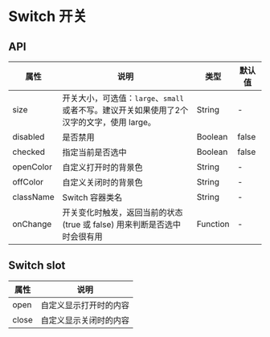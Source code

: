 # Switch 开关

## API

|  属性   | 说明  | 类型 |  默认值 |
|  ----  | ----  | ---- | ---  |
| size | 开关大小，可选值：`large`、`small` 或者不写。建议开关如果使用了2个汉字的文字，使用 large。 | String | - |
| disabled | 是否禁用 | Boolean | false |
| checked | 指定当前是否选中 | Boolean | false |
| openColor | 自定义打开时的背景色 | String | - |
| offColor | 自定义关闭时的背景色 | String | - |
| className | Switch 容器类名 | String | - |
| onChange | 开关变化时触发，返回当前的状态 (true 或 false) 用来判断是否选中时会很有用| Function | - |

## Switch slot

|  属性   | 说明  |
|  ----  | ----  |
| open | 自定义显示打开时的内容 |
| close | 自定义显示关闭时的内容 |
